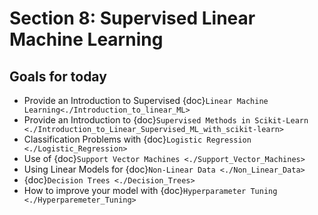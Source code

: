 # Section 8: Supervised Linear Machine Learning

## Goals for today
* Provide an Introduction to Supervised {doc}`Linear Machine Learning<./Introduction_to_linear_ML>`
* Provide an Introduction to {doc}`Supervised Methods in Scikit-Learn <./Introduction_to_Linear_Supervised_ML_with_scikit-learn>`
* Classification Problems with {doc}`Logistic Regression <./Logistic_Regression>`
* Use of {doc}`Support Vector Machines <./Support_Vector_Machines>`
* Using Linear Models for {doc}`Non-Linear Data <./Non_Linear_Data>`
* {doc}`Decision Trees <./Decision_Trees>`
* How to improve your model with {doc}`Hyperparameter Tuning <./Hyperparemeter_Tuning>`